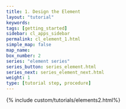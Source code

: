 ```yaml
---
title: 1. Design the Element
layout: "tutorial"
keywords:
tags: [getting_started]
sidebar: cl_apps_sidebar
permalink: cl_element_1.html
simple_map: false
map_name:
box_number: 2
series: "element series"
series_button: series_element.html
series_next: series_element_next.html
weight: 1
type: [tutorial step, procedure]
---
```

{% include custom/tutorials/elements2.html%}
